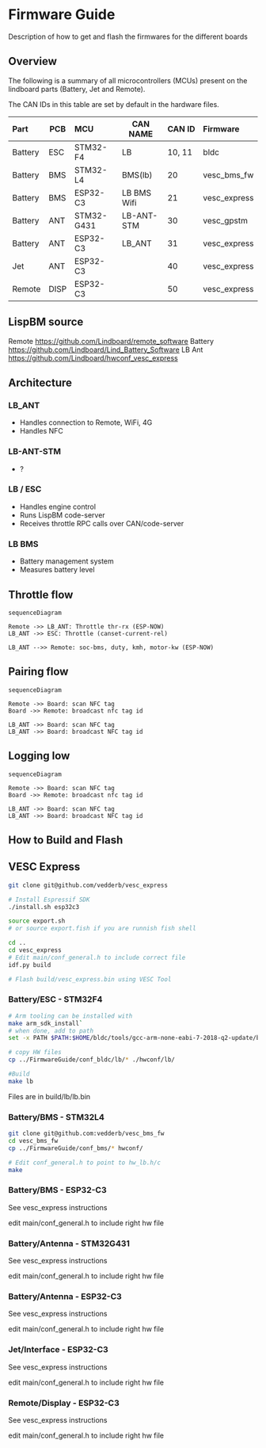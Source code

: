 # Firmware Guide

Description of how to get and flash the firmwares for the different boards

## Overview

The following is a summary of all microcontrollers (MCUs) present on the
lindboard parts (Battery, Jet and Remote). 

The CAN IDs in this table are set by default in the hardware files.

| Part    | PCB  | MCU        | CAN NAME    | CAN ID | Firmware     |
|:--------|------|:-----------|-------------|:-------|:-------------|
| Battery | ESC  | STM32-F4   | LB          | 10, 11 | bldc         |
| Battery | BMS  | STM32-L4   | BMS(lb)     | 20     | vesc_bms_fw  |
| Battery | BMS  | ESP32-C3   | LB BMS Wifi | 21     | vesc_express |
| Battery | ANT  | STM32-G431 | LB-ANT-STM  | 30     | vesc_gpstm   |
| Battery | ANT  | ESP32-C3   | LB_ANT      | 31     | vesc_express |
| Jet     | ANT  | ESP32-C3   |             | 40     | vesc_express |
| Remote  | DISP | ESP32-C3   |             | 50     | vesc_express |

## LispBM source

Remote <https://github.com/Lindboard/remote_software>
Battery <https://github.com/Lindboard/Lind_Battery_Software>
LB Ant <https://github.com/Lindboard/hwconf_vesc_express>

## Architecture

### LB_ANT

* Handles connection to Remote, WiFi, 4G
* Handles NFC

### LB-ANT-STM

* ?

### LB / ESC

* Handles engine control
* Runs LispBM code-server
* Receives throttle RPC calls over CAN/code-server

### LB BMS

* Battery management system
* Measures battery level

## Throttle flow

```mermaid
sequenceDiagram

Remote ->> LB_ANT: Throttle thr-rx (ESP-NOW)
LB_ANT ->> ESC: Throttle (canset-current-rel)

LB_ANT -->> Remote: soc-bms, duty, kmh, motor-kw (ESP-NOW)
```

## Pairing flow

```mermaid
sequenceDiagram

Remote ->> Board: scan NFC tag
Board ->> Remote: broadcast nfc tag id

LB_ANT ->> Board: scan NFC tag
LB_ANT ->> Board: broadcast NFC tag id

```

## Logging low

```mermaid
sequenceDiagram

Remote ->> Board: scan NFC tag
Board ->> Remote: broadcast nfc tag id

LB_ANT ->> Board: scan NFC tag
LB_ANT ->> Board: broadcast NFC tag id

```




## How to Build and Flash

## VESC Express

```sh
git clone git@github.com/vedderb/vesc_express

# Install Espressif SDK
./install.sh esp32c3

source export.sh
# or source export.fish if you are runnish fish shell

cd ..
cd vesc_express
# Edit main/conf_general.h to include correct file
idf.py build

# Flash build/vesc_express.bin using VESC Tool
```

### Battery/ESC - STM32F4

```sh
# Arm tooling can be installed with 
make arm_sdk_install`
# when done, add to path
set -x PATH $PATH:$HOME/bldc/tools/gcc-arm-none-eabi-7-2018-q2-update/bin/

# copy HW files
cp ../FirmwareGuide/conf_bldc/lb/* ./hwconf/lb/

#Build
make lb
```
Files are in build/lb/lb.bin

### Battery/BMS - STM32L4

```sh
git clone git@github.com:vedderb/vesc_bms_fw
cd vesc_bms_fw
cp ../FirmwareGuide/conf_bms/* hwconf/

# Edit conf_general.h to point to hw_lb.h/c
make
```

### Battery/BMS - ESP32-C3

See vesc_express instructions

edit main/conf_general.h to include right hw file

### Battery/Antenna - STM32G431

See vesc_express instructions

edit main/conf_general.h to include right hw file

### Battery/Antenna - ESP32-C3

See vesc_express instructions

edit main/conf_general.h to include right hw file

### Jet/Interface - ESP32-C3

See vesc_express instructions

edit main/conf_general.h to include right hw file

### Remote/Display - ESP32-C3

See vesc_express instructions

edit main/conf_general.h to include right hw file
